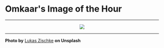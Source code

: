 # Omkaar's Image of the Hour

---

<div align="center">

<a href="https://unsplash.com/photos/woman-enjoys-a-beach-view-during-sunset-DNkPM-f6P_Y">
  <img src="https://images.unsplash.com/photo-1749288752497-5fb00d855426?crop=entropy&cs=tinysrgb&fit=max&fm=jpg&ixid=M3w3NjA2Nzh8MHwxfHJhbmRvbXx8fHx8fHx8fDE3NTExNDA4MDB8&ixlib=rb-4.1.0&q=80&w=1080" style="max-width:100%; height:auto;">
</a>



</div>

---

**Photo by** [Lukas Zischke](https://unsplash.com/@lukaszischke) **on Unsplash**
